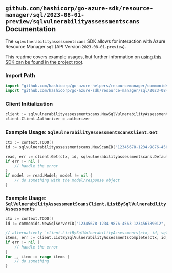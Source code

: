 
## `github.com/hashicorp/go-azure-sdk/resource-manager/sql/2023-08-01-preview/sqlvulnerabilityassessmentscans` Documentation

The `sqlvulnerabilityassessmentscans` SDK allows for interaction with Azure Resource Manager `sql` (API Version `2023-08-01-preview`).

This readme covers example usages, but further information on [using this SDK can be found in the project root](https://github.com/hashicorp/go-azure-sdk/tree/main/docs).

### Import Path

```go
import "github.com/hashicorp/go-azure-helpers/resourcemanager/commonids"
import "github.com/hashicorp/go-azure-sdk/resource-manager/sql/2023-08-01-preview/sqlvulnerabilityassessmentscans"
```


### Client Initialization

```go
client := sqlvulnerabilityassessmentscans.NewSqlVulnerabilityAssessmentScansClientWithBaseURI("https://management.azure.com")
client.Client.Authorizer = authorizer
```


### Example Usage: `SqlVulnerabilityAssessmentScansClient.Get`

```go
ctx := context.TODO()
id := sqlvulnerabilityassessmentscans.NewScanID("12345678-1234-9876-4563-123456789012", "example-resource-group", "serverName", "scanId")

read, err := client.Get(ctx, id, sqlvulnerabilityassessmentscans.DefaultGetOperationOptions())
if err != nil {
	// handle the error
}
if model := read.Model; model != nil {
	// do something with the model/response object
}
```


### Example Usage: `SqlVulnerabilityAssessmentScansClient.ListBySqlVulnerabilityAssessments`

```go
ctx := context.TODO()
id := commonids.NewSqlServerID("12345678-1234-9876-4563-123456789012", "example-resource-group", "serverName")

// alternatively `client.ListBySqlVulnerabilityAssessments(ctx, id, sqlvulnerabilityassessmentscans.DefaultListBySqlVulnerabilityAssessmentsOperationOptions())` can be used to do batched pagination
items, err := client.ListBySqlVulnerabilityAssessmentsComplete(ctx, id, sqlvulnerabilityassessmentscans.DefaultListBySqlVulnerabilityAssessmentsOperationOptions())
if err != nil {
	// handle the error
}
for _, item := range items {
	// do something
}
```

